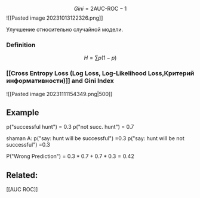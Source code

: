 $$
Gini = 2\text{AUC-ROC} - 1
$$
![[Pasted image 20231013122326.png]]

Улучшение относительно случайной модели.

### Definition
$$
H = \sum p(1-p)
$$

### [[Cross Entropy Loss (Log Loss, Log-Likelihood Loss,Критерий информативности)]] and Gini Index

![[Pasted image 20231111154349.png|500]]

## Example
p("successful hunt") = 0.3
p("not succ. hunt") = 0.7

shaman A: 
p("say: hunt will be successful") =0.3 
p("say: hunt will be not successful") =0.3

P("Wrong Prediction") = $0.3*0.7 + 0.7*0.3 = 0.42$

## Related:
[[AUC ROC]]
